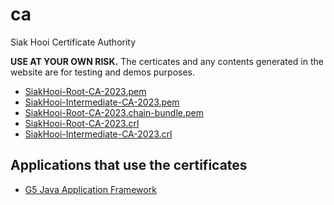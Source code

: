 # ca

Siak Hooi Certificate Authority

**USE AT YOUR OWN RISK.** The certicates and any contents generated in the website are for testing and demos purposes.

- [SiakHooi-Root-CA-2023.pem](docs/SiakHooi-Root-CA-2023.pem)
- [SiakHooi-Intermediate-CA-2023.pem](docs/SiakHooi-Intermediate-CA-2023.pem)
- [SiakHooi-Root-CA-2023.chain-bundle.pem](docs/SiakHooi-Root-CA-2023.chain-bundle.pem)
- [SiakHooi-Root-CA-2023.crl](docs/SiakHooi-Root-CA-2023.crl)
- [SiakHooi-Intermediate-CA-2023.crl](docs/SiakHooi-Intermediate-CA-2023.crl)

## Applications that use the certificates

- [G5 Java Application Framework](https://siakhooi.github.io/java-g5-framework/)
